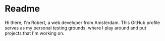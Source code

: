 # Readme
Hi there, I'm Robert, a web developer from Amsterdam. This GitHub profile serves as my personal testing grounds, where I play around and put projects that I'm working on.
